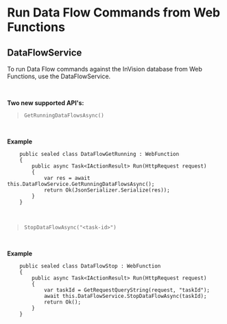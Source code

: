 
# Run Data Flow Commands from Web Functions

## DataFlowService

To run Data Flow commands against the InVision database from Web Functions, use the DataFlowService.

<br/>


**Two new supported API's:**

>`GetRunningDataFlowsAsync()`

<br/>

**Example**


```
    public sealed class DataFlowGetRunning : WebFunction
    {
        public async Task<IActionResult> Run(HttpRequest request)
        { 
            var res = await this.DataFlowService.GetRunningDataFlowsAsync();
            return Ok(JsonSerializer.Serialize(res));
        }
    }
```


<br/>

>`StopDataFlowAsync("<task-id>")`

<br/>

**Example**

```
    public sealed class DataFlowStop : WebFunction
    {
        public async Task<IActionResult> Run(HttpRequest request)
        { 
            var taskId = GetRequestQueryString(request, "taskId");
            await this.DataFlowService.StopDataFlowAsync(taskId);
            return Ok();
        }
    }
```

